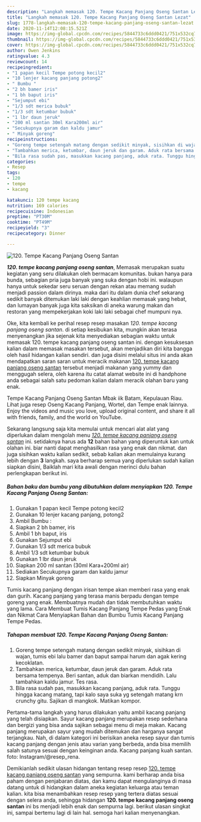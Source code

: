 ```yaml
---
description: "Langkah memasak 120. Tempe Kacang Panjang Oseng Santan Lezat"
title: "Langkah memasak 120. Tempe Kacang Panjang Oseng Santan Lezat"
slug: 1778-langkah-memasak-120-tempe-kacang-panjang-oseng-santan-lezat
date: 2020-11-14T12:08:15.521Z
image: https://img-global.cpcdn.com/recipes/5844733c6ddd0421/751x532cq70/120-tempe-kacang-panjang-oseng-santan-foto-resep-utama.jpg
thumbnail: https://img-global.cpcdn.com/recipes/5844733c6ddd0421/751x532cq70/120-tempe-kacang-panjang-oseng-santan-foto-resep-utama.jpg
cover: https://img-global.cpcdn.com/recipes/5844733c6ddd0421/751x532cq70/120-tempe-kacang-panjang-oseng-santan-foto-resep-utama.jpg
author: Owen Jenkins
ratingvalue: 4.3
reviewcount: 14
recipeingredient:
- "1 papan kecil Tempe potong kecil2"
- "10 lenjer kacang panjang potong2"
- " Bumbu "
- "2 bh bamer iris"
- "1 bh baput iris"
- "Sejumput ebi"
- "1/3 sdt merica bubuk"
- "1/3 sdt ketumbar bubuk"
- "1 lbr daun jeruk"
- "200 ml santan 30ml Kara200ml air"
- "Secukupnya garam dan kaldu jamur"
- " Minyak goreng"
recipeinstructions:
- "Goreng tempe setengah matang dengan sedikit minyak, sisihkan di wajan, tumis ebi lalu bamer dan baput sampai harum dan agak kering kecoklatan."
- "Tambahkan merica, ketumbar, daun jeruk dan garam. Aduk rata bersama tempenya. Beri santan, aduk dan biarkan mendidih. Lalu tambahkan kaldu jamur. Tes rasa."
- "Bila rasa sudah pas, masukkan kacang panjang, aduk rata. Tunggu hingga kacang matang, tapi kalo saya suka yg setengah matang krn crunchy gitu. Sajikan di mangkok. Matikan kompor."
categories:
- Resep
tags:
- 120
- tempe
- kacang

katakunci: 120 tempe kacang 
nutrition: 169 calories
recipecuisine: Indonesian
preptime: "PT30M"
cooktime: "PT49M"
recipeyield: "3"
recipecategory: Dinner

---
```



![120. Tempe Kacang Panjang Oseng Santan](https://img-global.cpcdn.com/recipes/5844733c6ddd0421/751x532cq70/120-tempe-kacang-panjang-oseng-santan-foto-resep-utama.jpg)

<b><i>120. tempe kacang panjang oseng santan</i></b>, Memasak merupakan suatu kegiatan yang seru dilakukan oleh bermacam komunitas. bukan hanya para bunda, sebagian pria juga banyak yang suka dengan hobi ini. walaupun hanya untuk sekedar seru seruan dengan rekan atau memang sudah menjadi passion dalam dirinya. maka dari itu dalam dunia chef sekarang sedikit banyak ditemukan laki laki dengan keahlian memasak yang hebat, dan lumayan banyak juga kita saksikan di aneka warung makan dan restoran yang mempekerjakan koki laki laki sebagai chef mumpuni nya.

Oke, kita kembali ke perihal resep resep masakan <i>120. tempe kacang panjang oseng santan</i>. di setiap kesibukan kita, mungkin akan terasa menyenangkan jika sejenak kita menyediakan sebagian waktu untuk memasak 120. tempe kacang panjang oseng santan ini. dengan kesuksesan kalian dalam memasak masakan tersebut, akan menjadikan diri kita bangga oleh hasil hidangan kalian sendiri. dan juga disini melalui situs ini anda akan mendapatkan saran saran untuk meracik makanan <u>120. tempe kacang panjang oseng santan</u> tersebut menjadi makanan yang yummy dan menggugah selera, oleh karena itu catat alamat website ini di handphone anda sebagai salah satu pedoman kalian dalam meracik olahan baru yang enak.

Tempe Kacang Panjang Oseng Santan Mbak iik Batam, Kepulauan Riau. Lihat juga resep Oseng Kacang Panjang, Wortel, dan Tempe enak lainnya. Enjoy the videos and music you love, upload original content, and share it all with friends, family, and the world on YouTube.


Sekarang langsung saja kita memulai untuk mencari alat alat yang diperlukan dalam mengolah menu <u><i>120. tempe kacang panjang oseng santan</i></u> ini. setidaknya harus ada <b>12</b> bahan bahan yang diperuntuk kan untuk olahan ini. biar nanti dapat menghasilkan rasa yang enak dan nikmat. dan juga sisihkan waktu kalian sedikit, sebab kalian akan memulainya kurang lebih dengan <b>3</b> langkah. saya berharap semua yang diperlukan sudah kalian siapkan disini, Baiklah mari kita awali dengan merinci dulu bahan perlengkapan berikut ini.

<!--inarticleads1-->

##### Bahan baku dan bumbu yang dibutuhkan dalam menyiapkan 120. Tempe Kacang Panjang Oseng Santan:

1. Gunakan 1 papan kecil Tempe potong kecil2
1. Gunakan 10 lenjer kacang panjang, potong2
1. Ambil  Bumbu :
1. Siapkan 2 bh bamer, iris
1. Ambil 1 bh baput, iris
1. Gunakan Sejumput ebi
1. Gunakan 1/3 sdt merica bubuk
1. Ambil 1/3 sdt ketumbar bubuk
1. Gunakan 1 lbr daun jeruk
1. Siapkan 200 ml santan (30ml Kara+200ml air)
1. Sediakan Secukupnya garam dan kaldu jamur
1. Siapkan  Minyak goreng


Tumis kacang panjang dengan irisan tempe akan memberi rasa yang enak dan gurih. Kacang panjang yang terasa manis berpadu dengan tempe goreng yang enak. Membuatnya mudah dan tidak membutuhkan waktu yang lama. Cara Membuat Tumis Kacang Panjang Tempe Pedas yang Enak dan Nikmat Cara Menyiapkan Bahan dan Bumbu Tumis Kacang Panjang Tempe Pedas. 

<!--inarticleads2-->

##### Tahapan membuat 120. Tempe Kacang Panjang Oseng Santan:

1. Goreng tempe setengah matang dengan sedikit minyak, sisihkan di wajan, tumis ebi lalu bamer dan baput sampai harum dan agak kering kecoklatan.
1. Tambahkan merica, ketumbar, daun jeruk dan garam. Aduk rata bersama tempenya. Beri santan, aduk dan biarkan mendidih. Lalu tambahkan kaldu jamur. Tes rasa.
1. Bila rasa sudah pas, masukkan kacang panjang, aduk rata. Tunggu hingga kacang matang, tapi kalo saya suka yg setengah matang krn crunchy gitu. Sajikan di mangkok. Matikan kompor.


Pertama-tama langkah yang harus dilakukan yaitu ambil kacang panjang yang telah disiapkan. Sayur kacang panjang merupakan resep sederhana dan bergizi yang bisa anda sajikan sebagai menu di meja makan. Kacang panjang merupakan sayur yang mudah ditemukan dan harganya sangat terjangkau. Nah, di dalam kategori ini berisikan aneka resep sayur dan tumis kacang panjang dengan jenis atau varian yang berbeda, anda bisa memilih salah satunya sesuai dengan keinginan anda. Kacang panjang kuah santan. foto: Instagram/@resep_rena. 

Demikianlah sedikit ulasan hidangan tentang resep resep <u>120. tempe kacang panjang oseng santan</u> yang sempurna. kami berharap anda bisa paham dengan penjabaran diatas, dan kamu dapat mengulanginya di masa datang untuk di hidangkan dalam aneka kegiatan keluarga atau teman kalian. kita bisa menambahkan resep resep yang tertera diatas sesuai dengan selera anda, sehingga hidangan <b>120. tempe kacang panjang oseng santan</b> ini bs menjadi lebih enak dan sempurna lagi. berikut ulasan singkat ini, sampai bertemu lagi di lain hal. semoga hari kalian menyenangkan.
